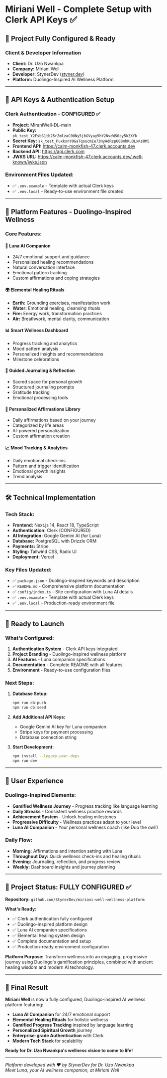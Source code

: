 # Miriani Well - Complete Setup with Clerk API Keys ✅

## 🎯 Project Fully Configured & Ready

### **Client & Developer Information**
- **Client:** Dr. Uzo Nwankpa
- **Company:** Miriani Well
- **Developer:** StynerDev ([styner.dev](https://styner.dev))
- **Platform:** Duolingo-Inspired AI Wellness Platform

---

## 🔑 API Keys & Authentication Setup

### **Clerk Authentication - CONFIGURED ✅**
- **Project:** MiraniWell-DL-main
- **Public Key:** `pk_test_Y2FsbS1tb25rZmlzaC00Ny5jbGVyay5hY2NvdW50cy5kZXYk`
- **Secret Key:** `sk_test_PuxkxnYOGaTqoucmIe73HyAdRzpU0BmhKu3LxKsOM5`
- **Frontend API:** https://calm-monkfish-47.clerk.accounts.dev
- **Backend API:** https://api.clerk.com
- **JWKS URL:** https://calm-monkfish-47.clerk.accounts.dev/.well-known/jwks.json

### **Environment Files Updated:**
- ✅ `.env.example` - Template with actual Clerk keys
- ✅ `.env.local` - Ready-to-use environment file created

---

## 🌟 Platform Features - Duolingo-Inspired Wellness

### **Core Features:**

#### 🤖 **Luna AI Companion**
- 24/7 emotional support and guidance
- Personalized healing recommendations
- Natural conversation interface
- Emotional pattern tracking
- Custom affirmations and coping strategies

#### 🌍 **Elemental Healing Rituals**
- **Earth:** Grounding exercises, manifestation work
- **Water:** Emotional healing, cleansing rituals
- **Fire:** Energy work, transformation practices
- **Air:** Breathwork, mental clarity, communication

#### 📊 **Smart Wellness Dashboard**
- Progress tracking and analytics
- Mood pattern analysis
- Personalized insights and recommendations
- Milestone celebrations

#### 📝 **Guided Journaling & Reflection**
- Sacred space for personal growth
- Structured journaling prompts
- Gratitude tracking
- Emotional processing tools

#### 💬 **Personalized Affirmations Library**
- Daily affirmations based on your journey
- Categorized by life areas
- AI-powered personalization
- Custom affirmation creation

#### 📈 **Mood Tracking & Analytics**
- Daily emotional check-ins
- Pattern and trigger identification
- Emotional growth insights
- Trend analysis

---

## 🛠️ Technical Implementation

### **Tech Stack:**
- **Frontend:** Next.js 14, React 18, TypeScript
- **Authentication:** Clerk (CONFIGURED)
- **AI Integration:** Google Gemini AI (for Luna)
- **Database:** PostgreSQL with Drizzle ORM
- **Payments:** Stripe
- **Styling:** Tailwind CSS, Radix UI
- **Deployment:** Vercel

### **Key Files Updated:**
- ✅ `package.json` - Duolingo-inspired keywords and description
- ✅ `README.md` - Comprehensive platform documentation
- ✅ `config/index.ts` - Site configuration with Luna AI details
- ✅ `.env.example` - Template with actual Clerk keys
- ✅ `.env.local` - Production-ready environment file

---

## 🚀 Ready to Launch

### **What's Configured:**
1. **Authentication System** - Clerk API keys integrated
2. **Project Branding** - Duolingo-inspired wellness platform
3. **AI Features** - Luna companion specifications
4. **Documentation** - Complete README with all features
5. **Environment** - Ready-to-use configuration files

### **Next Steps:**
1. **Database Setup:**
   ```bash
   npm run db:push
   npm run db:seed
   ```

2. **Add Additional API Keys:**
   - Google Gemini AI key for Luna companion
   - Stripe keys for payment processing
   - Database connection string

3. **Start Development:**
   ```bash
   npm install --legacy-peer-deps
   npm run dev
   ```

---

## 📱 User Experience

### **Duolingo-Inspired Elements:**
- **Gamified Wellness Journey** - Progress tracking like language learning
- **Daily Streaks** - Consistent wellness practice rewards
- **Achievement System** - Unlock healing milestones
- **Progressive Difficulty** - Wellness practices adapt to your level
- **Luna AI Companion** - Your personal wellness coach (like Duo the owl!)

### **Daily Flow:**
- **Morning:** Affirmations and intention setting with Luna
- **Throughout Day:** Quick wellness check-ins and healing rituals
- **Evening:** Journaling, reflection, and progress review
- **Weekly:** Dashboard insights and journey planning

---

## 🎯 Project Status: FULLY CONFIGURED ✅

**Repository:** `github.com/StynerDev/miriani-well-wellness-platform`

**What's Ready:**
- ✅ Clerk authentication fully configured
- ✅ Duolingo-inspired platform design
- ✅ Luna AI companion specifications
- ✅ Elemental healing system design
- ✅ Complete documentation and setup
- ✅ Production-ready environment configuration

**Platform Purpose:**
Transform wellness into an engaging, progressive journey using Duolingo's gamification principles, combined with ancient healing wisdom and modern AI technology.

---

## 🌟 Final Result

**Miriani Well** is now a fully configured, Duolingo-inspired AI wellness platform featuring:

- **Luna AI Companion** for 24/7 emotional support
- **Elemental Healing Rituals** for holistic wellness
- **Gamified Progress Tracking** inspired by language learning
- **Personalized Spiritual Growth** journey
- **Enterprise-grade Authentication** with Clerk
- **Modern Tech Stack** for scalability

**Ready for Dr. Uzo Nwankpa's wellness vision to come to life!**

---

*Platform developed with ❤️ by StynerDev for Dr. Uzo Nwankpa*  
*Meet Luna, your AI wellness companion, at Miriani Well*
